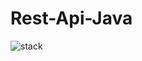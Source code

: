 # Rest-Api-Java
![stack](https://cdn.hashnode.com/res/hashnode/image/upload/v1643516107911/3aYOTp_KF.webp)
